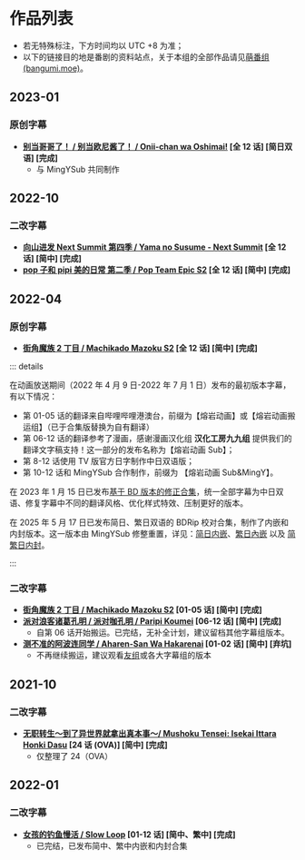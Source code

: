# 作品列表

- 若无特殊标注，下方时间均以 UTC +8 为准；
- 以下的链接目的地是番剧的资料站点，关于本组的全部作品请见[萌番组 (bangumi.moe)](https://bangumi.moe/tag/61f41a5f57d0f000073c6ced)。

## 2023-01

### 原创字幕

- **[别当哥哥了！ / 别当欧尼酱了！ / Onii-chan wa Oshimai!](https://bgm.tv/subject/378862) [全 12 话] [简日双语] [完成]**
  - 与 MingYSub 共同制作

## 2022-10

### 二改字幕

- **[向山进发 Next Summit 第四季 / Yama no Susume - Next Summit](https://bgm.tv/subject/290980) [全 12 话] [简中] [完成]**
- **[pop 子和 pipi 美的日常 第二季 / Pop Team Epic S2](https://bgm.tv/subject/363600) [全 12 话] [简中] [完成]**

## 2022-04

### 原创字幕

- **[街角魔族 2 丁目 / Machikado Mazoku S2](https://bgm.tv/subject/313852) [全 12 话] [简中] [完成]**

::: details

在动画放送期间（2022 年 4 月 9 日-2022 年 7 月 1 日）发布的最初版本字幕，有以下情况：

- 第 01-05 话的翻译来自哔哩哔哩港澳台，前缀为【熔岩动画】或【熔岩动画搬运组】（已于合集版替换为自有翻译）
- 第 06-12 话的翻译参考了漫画，感谢漫画汉化组 **汉化工房九九组** 提供我们的翻译文字稿支持！这一部分的发布名称为【熔岩动画 Sub】；
- 第 8-12 话使用 TV 版官方日字制作中日双语版；
- 第 10-12 话和 MingYSub 合作制作，前缀为 【熔岩动画 Sub&MingY】。

在 2023 年 1 月 15 日已发布[基于 BD 版本的修正合集](https://bangumi.moe/torrent/63c3d25c1bdd670007688204)，统一全部字幕为中日双语、修复字幕中不同的翻译风格、优化样式特效、压制更好的版本。

在 2025 年 5 月 17 日已发布简日、繁日双语的 BDRip 校对合集，制作了内嵌和内封版本。这一版本由 MingYSub 修整重置，详见：[简日内嵌](https://bangumi.moe/torrent/68284919c7f6470007cd5aa2)、[繁日內嵌](https://bangumi.moe/torrent/6828491dc7f6470007cd5ac4) 以及 [简繁日内封](https://bangumi.moe/torrent/6828493fc7f6470007cd5c0a)。

:::

### 二改字幕

- **[街角魔族 2 丁目 / Machikado Mazoku S2](https://bgm.tv/subject/313852) [01-05 话] [简中] [完成]**
- **[派对浪客诸葛孔明 / 派对咖孔明 / Paripi Koumei](https://bgm.tv/subject/356756) [06-12 话] [简中] [完成]**
  - 自第 06 话开始搬运。已完结，无补全计划，建议留档其他字幕组版本。
- **[测不准的阿波连同学 / Aharen-San Wa Hakarenai](https://bgm.tv/subject/343656) [01-02 话] [简中] [弃坑]**
  - 不再继续搬运，建议观看[友组](https://www.mingysub.top/#/archive?id=_2022-%e6%98%a5%e5%ad%a3)或各大字幕组的版本

## 2021-10

### 二改字幕

- **[无职转生～到了异世界就拿出真本事～/ Mushoku Tensei: Isekai Ittara Honki Dasu](https://bgm.tv/subject/325585) [24 话 (OVA)] [简中] [完成]**
  - 仅整理了 24（OVA）

## 2022-01

### 二改字幕

- **[女孩的钓鱼慢活 / Slow Loop](https://bgm.tv/subject/323626) [01-12 话] [简中、繁中] [完成]**
  - 已完结，已发布简中、繁中内嵌和内封合集
